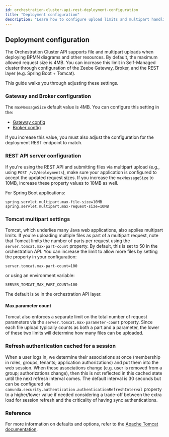 ```yaml
---
id: orchestration-cluster-api-rest-deployment-configuration
title: "Deployment configuration"
description: "Learn how to configure upload limits and multipart handling for Orchestration Cluster API."
---
```


## Deployment configuration

The Orchestration Cluster API supports file and multipart uploads when deploying BPMN diagrams and other resources. By default, the maximum allowed request size is 4MB. You can increase this limit in Self-Managed cluster through configuration of the Zeebe Gateway, Broker, and the REST layer (e.g. Spring Boot + Tomcat).

This guide walks you through adjusting these settings.

### Gateway and Broker configuration

The `maxMessageSize` default value is 4MB. You can configure this setting in the:

- [Gateway config](../orchestration-cluster/zeebe/configuration/gateway.md#zeebegatewaynetwork)
- [Broker config](/self-managed/components/orchestration-cluster/zeebe/configuration/broker.md#zeebebrokernetwork)

If you increase this value, you must also adjust the configuration for the deployment REST endpoint to match.

### REST API server configuration

If you're using the REST API and submitting files via multipart upload (e.g., using `POST /v2/deployments`), make sure your application is configured to accept the updated request sizes. If you increase the `maxMessageSize` to 10MB, increase these property values to 10MB as well.

For Spring Boot applications:

```properties
spring.servlet.multipart.max-file-size=10MB
spring.servlet.multipart.max-request-size=10MB
```

### Tomcat multipart settings

Tomcat, which underlies many Java web applications, also applies multipart limits. If you're uploading multiple files as part of a multipart request, note that Tomcat limits the number of parts per request using the `server.tomcat.max-part-count` property. By default, this is set to 50 in the orchestration API. You can increase the limit to allow more files by setting the property in your configuration:

```properties
server.tomcat.max-part-count=100
```

or using an environment variable:

```properties
SERVER_TOMCAT_MAX_PART_COUNT=100
```

The default is `50` in the orchestration API layer.

#### Max parameter count

Tomcat also enforces a separate limit on the total number of request parameters via the `server.tomcat.max-parameter-count` property. Since each file upload typically counts as both a part and a parameter, the lower of these two limits will determine how many files can be uploaded.

### Refresh authentication cached for a session

When a user logs in, we determine their associations at once (membership in roles, groups, tenants; application authorizations) and put them into the web session.
When these associations change (e.g. user is removed from a group; authorizations change), then this is not reflected in this cached state until the next refresh interval comes.
The default interval is 30 seconds but can be configured via `camunda.security.authentication.authenticationRefreshInterval` property to a higher/lower value if needed considering a trade-off between the extra load for session refresh and the criticality of having sync authentications.

### Reference

For more information on defaults and options, refer to the [Apache Tomcat documentation](https://tomcat.apache.org/).
